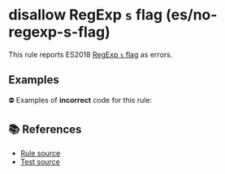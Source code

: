 # disallow RegExp `s` flag (es/no-regexp-s-flag)

This rule reports ES2018 [RegExp `s` flag](https://github.com/tc39/proposal-regexp-dotall-flag#readme) as errors.

## Examples

⛔ Examples of **incorrect** code for this rule:

<eslint-playground type="bad" code="/*eslint es/no-regexp-s-flag: error */
const r1 = /./s
" />

## 📚 References

- [Rule source](https://github.com/mysticatea/eslint-plugin-es/blob/v1.4.1/lib/rules/no-regexp-s-flag.js)
- [Test source](https://github.com/mysticatea/eslint-plugin-es/blob/v1.4.1/tests/lib/rules/no-regexp-s-flag.js)
